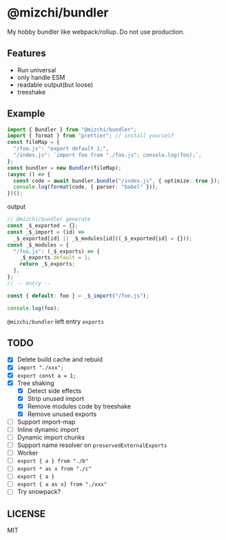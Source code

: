 # @mizchi/bundler

My hobby bundler like webpack/rollup. Do not use production.

## Features

- Run universal
- only handle ESM
- readable output(but loose)
- treeshake

## Example

```ts
import { Bundler } from "@mizchi/bundler";
import { format } from "prettier"; // install yourself
const fileMap = {
  "/foo.js": "export default 1;",
  "/index.js": `import foo from "./foo.js"; console.log(foo);`,
};
const bundler = new Bundler(fileMap);
(async () => {
  const code = await bundler.bundle("/index.js", { optimize: true });
  console.log(format(code, { parser: "babel" }));
})();
```

output

```ts
// @mizchi/bundler generate
const _$_exported = {};
const _$_import = (id) =>
  _$_exported[id] || _$_modules[id]((_$_exported[id] = {}));
const _$_modules = {
  "/foo.js": (_$_exports) => {
    _$_exports.default = 1;
    return _$_exports;
  },
};
// -- entry --

const { default: foo } = _$_import("/foo.js");

console.log(foo);
```

`@mizchi/bundler` left entry `exports`

## TODO

- [x] Delete build cache and rebuid
- [x] `import "./xxx";`
- [x] `export const a = 1;`
- [x] Tree shaking
  - [x] Detect side effects
  - [x] Strip unused import
  - [x] Remove modules code by treeshake
  - [x] Remove unused exports
- [ ] Support import-map
- [ ] Inline dynamic import
- [ ] Dynamic import chunks
- [ ] Support name resolver on `preservedExternalExports`
- [ ] Worker
- [ ] `export { a } from "./b"`
- [ ] `export * as x from "./c"`
- [ ] `export { a }`
- [ ] `export { a as x} from "./xxx"`
- [ ] Try snowpack?

## LICENSE

MIT
